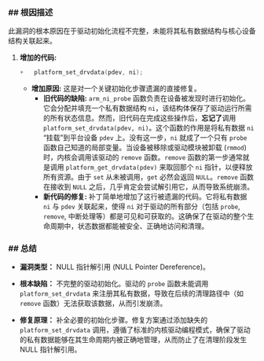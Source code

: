 ### **## 根因描述**

此漏洞的根本原因在于驱动初始化流程不完整，未能将其私有数据结构与核心设备结构关联起来。

1.  **增加的代码:**
    ```c
    +	platform_set_drvdata(pdev, ni);
    ```
    *   **增加原因:** 这是对一个关键初始化步骤遗漏的直接修复。
        *   **旧代码的缺陷:** `arm_ni_probe` 函数负责在设备被发现时进行初始化。它会分配并填充一个私有数据结构 `ni`，该结构体保存了驱动运行所需的所有状态信息。然而，旧代码在完成这些操作后，**忘记了**调用 `platform_set_drvdata(pdev, ni)`。这个函数的作用是将私有数据 `ni` “挂载”到平台设备 `pdev` 上。没有这一步，`ni` 就成了一个只有 `probe` 函数自己知道的局部变量。当设备被移除或驱动模块被卸载 (`rmmod`) 时，内核会调用该驱动的 `remove` 函数。`remove` 函数的第一步通常就是调用 `platform_get_drvdata(pdev)` 来取回那个 `ni` 指针，以便释放所有资源。由于 `set` 从未被调用，`get` 必然会返回 `NULL`。`remove` 函数在接收到 `NULL` 之后，几乎肯定会尝试解引用它，从而导致系统崩溃。
        *   **新代码的修复:** 补丁简单地增加了这行被遗漏的代码。它将私有数据 `ni` 与 `pdev` 关联起来，使得 `ni` 对于驱动的所有部分（包括 `probe`, `remove`, 中断处理等）都是可见和可获取的。这确保了在驱动的整个生命周期中，状态数据都能被安全、正确地访问和清理。

### **## 总结**

*   **漏洞类型：**
    NULL 指针解引用 (NULL Pointer Dereference)。

*   **根本缺陷：**
    不完整的驱动初始化。驱动的 `probe` 函数未能调用 `platform_set_drvdata` 来注册其私有数据，导致在后续的清理路径中（如 `remove` 函数）无法获取该数据，从而引发崩溃。

*   **修复原理：**
    补全必要的初始化步骤。修复方案通过添加缺失的 `platform_set_drvdata` 调用，遵循了标准的内核驱动编程模式，确保了驱动的私有数据能够在其生命周期内被正确地管理，从而防止了在清理阶段发生 NULL 指针解引用。
